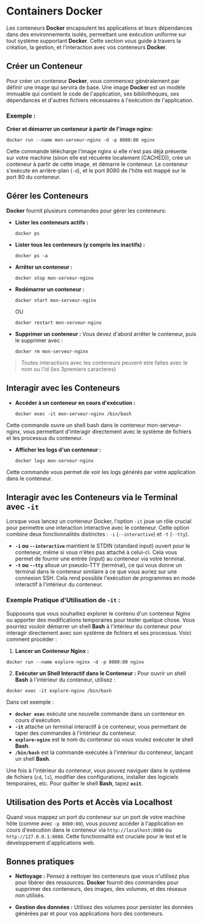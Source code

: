 # Containers **Docker**

Les conteneurs **Docker** encapsulent les applications et leurs dépendances dans des environnements isolés, permettant une exécution uniforme sur tout système supportant **Docker**.
Cette section vous guide à travers la création, la gestion, et l'interaction avec vos conteneurs **Docker**.

## Créer un Conteneur

Pour créer un conteneur **Docker**, vous commencez généralement par définir une image qui servira de base. Une image **Docker** est un modèle immuable qui contient le code de l'application, ses bibliothèques, ses dépendances et d'autres fichiers nécessaires à l'exécution de l'application.

### Exemple :
**Créer et démarrer un conteneur à partir de l'image nginx:**
```
docker run --name mon-serveur-nginx -d -p 8080:80 nginx
```

Cette commande télécharge l'image nginx si elle n'est pas déjà présente sur votre machine (sinon elle est récuérée localement (CACHED)), crée un conteneur à partir de cette image, et démarre le conteneur. Le conteneur s'exécute en arrière-plan (`-d`), et le port 8080 de l'hôte est mappé sur le port 80 du conteneur.

## Gérer les Conteneurs

**Docker** fournit plusieurs commandes pour gérer les conteneurs:

  - **Lister les conteneurs actifs :**
    ```
    docker ps
    ```

  - **Lister tous les conteneurs (y compris les inactifs) :**
    ```
    docker ps -a
    ```

  - **Arrêter un conteneur :**
    ```
    docker stop mon-serveur-nginx
    ```

  - **Redémarrer un conteneur :**
    ```
    docker start mon-serveur-nginx
    ```

    OU

    ```
    docker restart mon-serveur-nginx
    ```

  - **Supprimer un conteneur :**
    Vous devez d'abord arrêter le conteneur, puis le supprimer avec :
    ```
    docker rm mon-serveur-nginx
    ```
  >Toutes interactions avec les conteneurs peuvent etre faites avec le nom ou l'id (les 3premiers caracteres)

## Interagir avec les Conteneurs

  - **Accéder à un conteneur en cours d'exécution :**
    ```
    docker exec -it mon-serveur-nginx /bin/bash
    ```

  Cette commande ouvre un shell bash dans le conteneur mon-serveur-nginx, vous permettant d'interagir directement avec le système de fichiers et les processus du conteneur.

  - **Afficher les logs d'un conteneur :**
    ```
    docker logs mon-serveur-nginx
    ```

  Cette commande vous permet de voir les logs générés par votre application dans le conteneur.

## Interagir avec les Conteneurs via le Terminal avec `-it`

Lorsque vous lancez un conteneur Docker, l'option `-it` joue un rôle crucial pour permettre une interaction interactive avec le conteneur. Cette option combine deux fonctionnalités distinctes : `-i` (`--interactive`) et `-t` (`--tty`).

  - **`-i` ou `--interactive`** maintient le STDIN (standard input) ouvert pour le conteneur, même si vous n'êtes pas attaché à celui-ci. Cela vous permet de fournir une entrée (input) au conteneur via votre terminal.
  - **`-t` ou `--tty`** alloue un pseudo-TTY (terminal), ce qui vous donne un terminal dans le conteneur similaire à ce que vous auriez sur une connexion SSH. Cela rend possible l'exécution de programmes en mode interactif à l'intérieur du conteneur.

### Exemple Pratique d'Utilisation de `-it` :

Supposons que vous souhaitiez explorer le contenu d'un conteneur Nginx ou apporter des modifications temporaires pour tester quelque chose. Vous pourriez vouloir démarrer un shell **Bash** à l'intérieur du conteneur pour interagir directement avec son système de fichiers et ses processus. Voici comment procéder :

  1. **Lancer un Conteneur Nginx :**
  ```
  docker run --name explore-nginx -d -p 8080:80 nginx
  ```

  2. **Exécuter un Shell Interactif dans le Conteneur :**
  Pour ouvrir un shell **Bash** à l'intérieur du conteneur, utilisez :
  ```
  docker exec -it explore-nginx /bin/bash
  ```

Dans cet exemple :

  - **`docker exec`** exécute une nouvelle commande dans un conteneur en cours d'exécution.
  - **`-it`** attache un terminal interactif à ce conteneur, vous permettant de taper des commandes à l'intérieur du conteneur.
  - **`explore-nginx`** est le nom du conteneur où vous voulez exécuter le shell **Bash**.
  - **`/bin/bash`** est la commande exécutée à l'intérieur du conteneur, lançant un shell **Bash**.

Une fois à l'intérieur du conteneur, vous pouvez naviguer dans le système de fichiers (`cd`, `ls`), modifier des configurations, installer des logiciels temporaires, etc. Pour quitter le shell **Bash**, tapez **`exit`**.

## Utilisation des Ports et Accès via Localhost

Quand vous mappez un port du conteneur sur un port de votre machine hôte (comme avec `-p 8080:80`), vous pouvez accéder à l'application en cours d'exécution dans le conteneur via `http://localhost:8080` ou `http://127.0.0.1:8080`. Cette fonctionnalité est cruciale pour le test et le développement d'applications web.

## Bonnes pratiques

  - **Nettoyage :** Pensez à nettoyer les conteneurs que vous n'utilisez plus pour libérer des ressources. **Docker** fournit des commandes pour supprimer des conteneurs, des images, des volumes, et des réseaux non utilisés.

  - **Gestion des données :** Utilisez des volumes pour persister les données générées par et pour vos applications hors des conteneurs.
